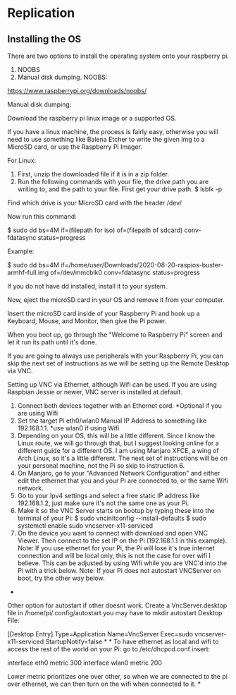 # Replication

## Installing the OS

There are two options to install the operating system onto your raspberry pi.
1. NOOBS
2. Manual disk dumping. 
NOOBS:

https://www.raspberrypi.org/downloads/noobs/

Manual disk dumping:

Download the raspberry pi linux image or a supported OS.

If you have a linux machine, the process is fairly easy, otherwise you will need to use something like Balena Etcher to write the given Img to a MicroSD card, or 
use the Raspberry Pi Imager.

For Linux:

1.  First, unzip the downloaded file if it is in a zip folder.
2. Run the following commands with your file, the drive path you are writing to, and the path to your file. 
First get your drive path.
$ lsblk -p

Find which drive is your MicroSD card with the header /dev/

Now run this command: 

$ sudo dd bs=4M if=(filepath for iso) of=(filepath of sdcard) conv-fdatasync status=progress

Example:

$ sudo dd bs=4M if=/home/user/Downloads/2020-08-20-raspios-buster-armhf-full.img of=/dev/mmcblk0 conv=fdatasync status=progress

If you do not have dd installed, install it to your system. 

Now, eject the microSD card in your OS and remove it from your computer.

Insert the microSD card inside of your Raspberry Pi and hook up a Keyboard, Mouse, and Monitor, then give the Pi power.

When you boot up, go through the "Welcome to Raspberry Pi" screen and let it run its path until it's done.

If you are going to always use peripherals with your Raspberry Pi, you can skip the next set of instructions as we will be setting up the Remote Desktop via VNC.

Setting up VNC via Ethernet, although Wifi can be used. 
If you are using Raspbian Jessie or newer, VNC server is installed at default. 
1. Connect both devices together with an Ethernet cord. *Optional if you are using Wifi 
2. Set the target Pi eth0/wlan0 Manual IP Address to something like 192.168.1.1.  *use wlan0 if using Wifi
3. Depending on your OS, this will be a little different. Since I know the Linux route, we will go through that, but I suggest looking online for a different guide for a different OS. I am using Manjaro XFCE, a wing of Arch Linux, so it's a little different. The next set of instructions will be on your personal machine, not the Pi so skip to instruction 6.
4. On Manjaro, go to your "Advanced Network Configuration" and either edit the ethernet that you and your Pi are connected to, or the same Wifi network. 
5. Go to your Ipv4 settings and select a free static IP address like 192.168.1.2, just make sure it's not the same one as your Pi.
6. Make it so the VNC Server starts on bootup by typing these into the terminal of your Pi:
$ sudo vncinitconfig --install-defaults
$ sudo systemctl enable sudo vncserver-x11-serviced
7. On the device you want to connect with download and open VNC Viewer. Then connect to the set IP on the Pi (192.168.1.1 in this example).
Note: If you use ethernet for your Pi, the Pi will lose it's true internet connection and will be local only, this is not the case for over wifi I believe. 
This can be adjusted by using Wifi while you are VNC'd into the Pi with a trick below. 
Note: If your Pi does not autostart VNCServer on boot, try the other way below.

*
Other option for autostart if other doesnt work.
Create a VncServer.desktop file in /home/pi/.config/autostart
you may have to mkdir autostart
Desktop File:

[Desktop Entry]
Type=Application
Name=VncServer
Exec=sudo vncserver-x11-serviced
StartupNotify=false
*
*
To have ethernet as local and wifi to access the rest of the world on your Pi: 
go to 
/etc/dhcpcd.conf
insert:

interface eth0
metric 300
interface wlan0
metric 200

Lower metric prioritizes one over other, so when we are connected to the pi over ethernet, we can then turn on the wifi when connected to it. 
*

